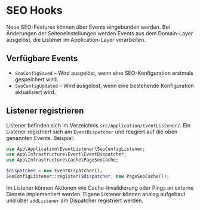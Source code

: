# SEO Hooks

Neue SEO-Features können über Events eingebunden werden. Bei Änderungen der Seiteneinstellungen
werden Events aus dem Domain-Layer ausgelöst, die Listener im Application-Layer verarbeiten.

## Verfügbare Events

- `SeoConfigSaved` – Wird ausgelöst, wenn eine SEO-Konfiguration erstmals gespeichert wird.
- `SeoConfigUpdated` – Wird ausgelöst, wenn eine bestehende Konfiguration aktualisiert wird.

## Listener registrieren

Listener befinden sich im Verzeichnis `src/Application/EventListener/`. Ein Listener registriert sich
am `EventDispatcher` und reagiert auf die oben genannten Events. Beispiel:

```php
use App\Application\EventListener\SeoConfigListener;
use App\Infrastructure\Event\EventDispatcher;
use App\Infrastructure\Cache\PageSeoCache;

$dispatcher = new EventDispatcher();
SeoConfigListener::register($dispatcher, new PageSeoCache());
```

Im Listener können Aktionen wie Cache-Invalidierung oder Pings an externe Dienste implementiert
werden. Eigene Listener können analog aufgebaut und über `addListener` am Dispatcher registriert
werden.
